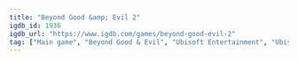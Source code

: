 ```yaml
---
title: "Beyond Good &amp; Evil 2"
igdb_id: 1936
igdb_url: "https://www.igdb.com/games/beyond-good-evil-2"
tag: ["Main game", "Beyond Good & Evil", "Ubisoft Entertainment", "Ubisoft Montpellier", "Adventure", "Single player", "Co-operative", "Third person", "Action", "Science fiction", "Open world"]
---
```

